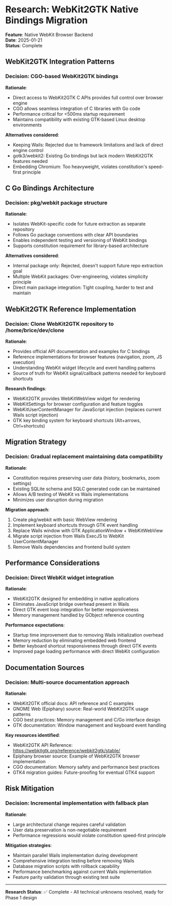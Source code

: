 # Research: WebKit2GTK Native Bindings Migration

**Feature**: Native WebKit Browser Backend  
**Date**: 2025-01-21  
**Status**: Complete

## WebKit2GTK Integration Patterns

### Decision: CGO-based WebKit2GTK bindings
**Rationale**: 
- Direct access to WebKit2GTK C APIs provides full control over browser engine
- CGO allows seamless integration of C libraries with Go code
- Performance critical for <500ms startup requirement
- Maintains compatibility with existing GTK-based Linux desktop environments

**Alternatives considered**:
- Keeping Wails: Rejected due to framework limitations and lack of direct engine control
- gotk3/webkit2: Existing Go bindings but lack modern WebKit2GTK features needed
- Embedding Chromium: Too heavyweight, violates constitution's speed-first principle

## C Go Bindings Architecture

### Decision: pkg/webkit package structure
**Rationale**:
- Isolates WebKit-specific code for future extraction as separate repository
- Follows Go package conventions with clear API boundaries  
- Enables independent testing and versioning of WebKit bindings
- Supports constitution requirement for library-based architecture

**Alternatives considered**:
- Internal package only: Rejected, doesn't support future repo extraction goal
- Multiple WebKit packages: Over-engineering, violates simplicity principle
- Direct main package integration: Tight coupling, harder to test and maintain

## WebKit2GTK Reference Implementation

### Decision: Clone WebKit2GTK repository to /home/brice/dev/clone
**Rationale**:
- Provides official API documentation and examples for C bindings
- Reference implementations for browser features (navigation, zoom, JS execution)
- Understanding WebKit widget lifecycle and event handling patterns
- Source of truth for WebKit signal/callback patterns needed for keyboard shortcuts

**Research findings**:
- WebKit2GTK provides WebKitWebView widget for rendering
- WebKitSettings for browser configuration and feature toggles
- WebKitUserContentManager for JavaScript injection (replaces current Wails script injection)
- GTK key binding system for keyboard shortcuts (Alt+arrows, Ctrl+shortcuts)

## Migration Strategy

### Decision: Gradual replacement maintaining data compatibility
**Rationale**:
- Constitution requires preserving user data (history, bookmarks, zoom settings)
- Existing SQLite schema and SQLC generated code can be maintained
- Allows A/B testing of WebKit vs Wails implementations
- Minimizes user disruption during migration

**Migration approach**:
1. Create pkg/webkit with basic WebView rendering
2. Implement keyboard shortcuts through GTK event handling
3. Replace Wails window with GTK ApplicationWindow + WebKitWebView
4. Migrate script injection from Wails ExecJS to WebKit UserContentManager
5. Remove Wails dependencies and frontend build system

## Performance Considerations

### Decision: Direct WebKit widget integration
**Rationale**:
- WebKit2GTK designed for embedding in native applications
- Eliminates JavaScript bridge overhead present in Wails
- Direct GTK event loop integration for better responsiveness
- Memory management handled by GObject reference counting

**Performance expectations**:
- Startup time improvement due to removing Wails initialization overhead
- Memory reduction by eliminating embedded web frontend  
- Better keyboard shortcut responsiveness through direct GTK events
- Improved page loading performance with direct WebKit configuration

## Documentation Sources

### Decision: Multi-source documentation approach
**Rationale**:
- WebKit2GTK official docs: API reference and C examples
- GNOME Web (Epiphany) source: Real-world WebKit2GTK usage patterns  
- CGO best practices: Memory management and C/Go interface design
- GTK documentation: Window management and keyboard event handling

**Key resources identified**:
- WebKit2GTK API Reference: https://webkitgtk.org/reference/webkit2gtk/stable/
- Epiphany browser source: Example of WebKit2GTK browser implementation
- CGO documentation: Memory safety and performance best practices
- GTK4 migration guides: Future-proofing for eventual GTK4 support

## Risk Mitigation

### Decision: Incremental implementation with fallback plan
**Rationale**:
- Large architectural change requires careful validation
- User data preservation is non-negotiable requirement
- Performance regressions would violate constitution speed-first principle

**Mitigation strategies**:
- Maintain parallel Wails implementation during development
- Comprehensive integration testing before removing Wails
- Database migration scripts with rollback capability
- Performance benchmarking against current Wails implementation
- Feature parity validation through existing test suite

---

**Research Status**: ✅ Complete - All technical unknowns resolved, ready for Phase 1 design